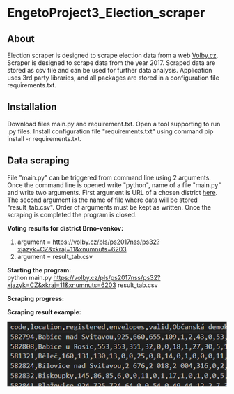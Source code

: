 # EngetoProject3_Election_scraper

## About
Election scraper is designed to scrape election data from a web [Volby.cz](https://volby.cz/pls/ps2017nss/ps3?xjazyk=CZ). Scraper is designed to scrape data from the year 2017. Scraped data are stored as csv file and can be used for further data analysis. Application uses 3rd party libraries, and all packages are stored in a configuration file requirements.txt.

## Installation

Download files main.py and requirement.txt. Open a tool supporting to run .py files. Install configuration file "requirements.txt" using command pip install -r requirements.txt.  

## Data scraping
File "main.py" can be triggered from command line using 2 arguments. Once the command line is opened write "python", name of a file "main.py" and write two arguments. First argument is URL of a chosen district [here](https://volby.cz/pls/ps2017nss/ps3?xjazyk=CZ). The second argument is the name of file where data will be stored "result_tab.csv". Order of arguments must be kept as written. Once the scraping is completed the program is closed.

__Voting results for district Brno-venkov:__
 
1. argument = https://volby.cz/pls/ps2017nss/ps32?xjazyk=CZ&xkraj=11&xnumnuts=6203
1. argument = result_tab.csv

__Starting the program:__  
python main.py https://volby.cz/pls/ps2017nss/ps32?xjazyk=CZ&xkraj=11&xnumnuts=6203 result_tab.csv

__Scraping progress:__  

__Scraping result example:__

![Sraping result example](https://github.com/SilviePelanova/EngetoProject3_Election_scraper/blob/main/Scraping%20progress%20example.png)

